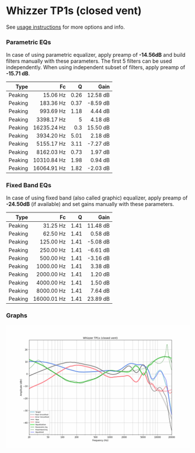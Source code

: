# Whizzer TP1s (closed vent)
See [usage instructions](https://github.com/jaakkopasanen/AutoEq#usage) for more options and info.

### Parametric EQs
In case of using parametric equalizer, apply preamp of **-14.56dB** and build filters manually
with these parameters. The first 5 filters can be used independently.
When using independent subset of filters, apply preamp of **-15.71 dB**.

| Type    | Fc          |    Q | Gain     |
|--------:|------------:|-----:|---------:|
| Peaking | 15.06 Hz    | 0.26 | 12.58 dB |
| Peaking | 183.36 Hz   | 0.37 | -8.59 dB |
| Peaking | 993.69 Hz   | 1.18 | 4.44 dB  |
| Peaking | 3398.17 Hz  | 5    | 4.18 dB  |
| Peaking | 16235.24 Hz | 0.3  | 15.50 dB |
| Peaking | 3934.20 Hz  | 5.01 | 2.18 dB  |
| Peaking | 5155.17 Hz  | 3.11 | -7.27 dB |
| Peaking | 8162.03 Hz  | 0.73 | 1.97 dB  |
| Peaking | 10310.84 Hz | 1.98 | 0.94 dB  |
| Peaking | 16064.91 Hz | 1.82 | -2.03 dB |

### Fixed Band EQs
In case of using fixed band (also called graphic) equalizer, apply preamp of **-24.50dB**
(if available) and set gains manually with these parameters.

| Type    | Fc          |    Q | Gain     |
|--------:|------------:|-----:|---------:|
| Peaking | 31.25 Hz    | 1.41 | 11.48 dB |
| Peaking | 62.50 Hz    | 1.41 | 0.58 dB  |
| Peaking | 125.00 Hz   | 1.41 | -5.08 dB |
| Peaking | 250.00 Hz   | 1.41 | -6.61 dB |
| Peaking | 500.00 Hz   | 1.41 | -3.16 dB |
| Peaking | 1000.00 Hz  | 1.41 | 3.38 dB  |
| Peaking | 2000.00 Hz  | 1.41 | 1.20 dB  |
| Peaking | 4000.00 Hz  | 1.41 | 1.50 dB  |
| Peaking | 8000.00 Hz  | 1.41 | 7.64 dB  |
| Peaking | 16000.01 Hz | 1.41 | 23.89 dB |

### Graphs
![](./Whizzer%20TP1s%20(closed%20vent).png)